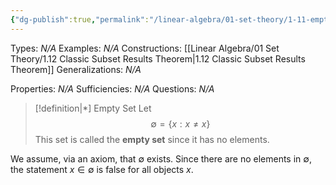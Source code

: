 ```yaml
---
{"dg-publish":true,"permalink":"/linear-algebra/01-set-theory/1-11-empty-set/","tags":["Type/Definition","Topic/Linear_Algebra"]}
---
```


Types: *N/A*
Examples: *N/A*
Constructions: [[Linear Algebra/01 Set Theory/1.12 Classic Subset Results Theorem\|1.12 Classic Subset Results Theorem]]
Generalizations: *N/A*

Properties: *N/A*
Sufficiencies: *N/A*
Questions: *N/A*

> [!definition|*] Empty Set
> Let 
> $$\emptyset= \{ x : x \neq x \}$$
> This set is called the **empty set** since it has no elements.

We assume, via an axiom, that $\emptyset$ exists. Since there are no elements in $\emptyset$, the statement $x \in \emptyset$ is false for all objects $x$.